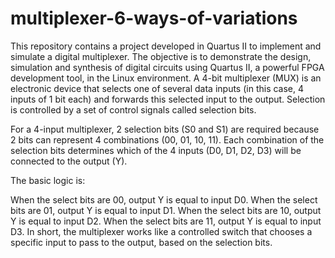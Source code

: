 # multiplexer-6-ways-of-variations
This repository contains a project developed in Quartus II to implement and simulate a digital multiplexer. The objective is to demonstrate the design, simulation and synthesis of digital circuits using Quartus II, a powerful FPGA development tool, in the Linux environment. 
A 4-bit multiplexer (MUX) is an electronic device that selects one of several data inputs (in this case, 4 inputs of 1 bit each) and forwards this selected input to the output. Selection is controlled by a set of control signals called selection bits.

For a 4-input multiplexer, 2 selection bits (S0 and S1) are required because 2 bits can represent 4 combinations (00, 01, 10, 11). Each combination of the selection bits determines which of the 4 inputs (D0, D1, D2, D3) will be connected to the output (Y).

The basic logic is:

When the select bits are 00, output Y is equal to input D0.
When the select bits are 01, output Y is equal to input D1.
When the select bits are 10, output Y is equal to input D2.
When the select bits are 11, output Y is equal to input D3.
In short, the multiplexer works like a controlled switch that chooses a specific input to pass to the output, based on the selection bits.
